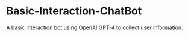 # Basic-Interaction-ChatBot
A basic interaction bot using OpenAI GPT-4 to collect user information.
